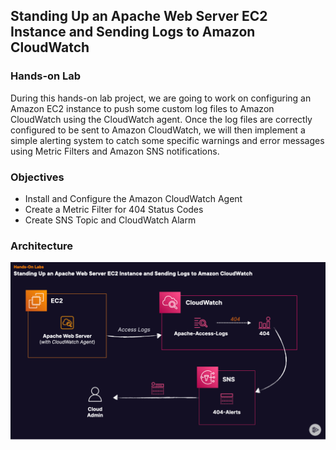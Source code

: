 ## Standing Up an Apache Web Server EC2 Instance and Sending Logs to Amazon CloudWatch

### Hands-on Lab

During this hands-on lab project, we are going to work on configuring an Amazon EC2 instance to push some custom log files to Amazon CloudWatch using the CloudWatch agent. Once the log files are correctly configured to be sent to Amazon CloudWatch, we will then implement a simple alerting system to catch some specific warnings and error messages using Metric Filters and Amazon SNS notifications.

### Objectives

- Install and Configure the Amazon CloudWatch Agent
- Create a Metric Filter for 404 Status Codes
- Create SNS Topic and CloudWatch Alarm

### Architecture
![alt text](https://github.com/TristanLinoD/AWS/blob/main/StandingUpApacheWebServerAndSendingLogs/Architectures/StandingUpAnApacheWebServer.png)
